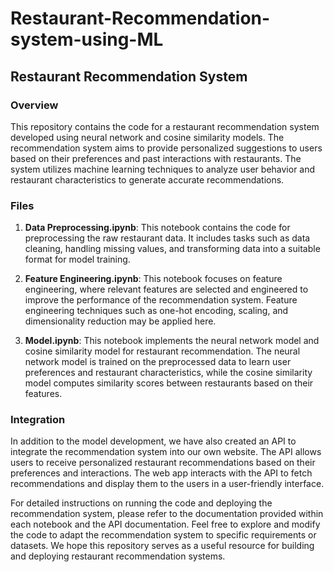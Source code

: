# Restaurant-Recommendation-system-using-ML

## Restaurant Recommendation System

### Overview
This repository contains the code for a restaurant recommendation system developed using neural network and cosine similarity models. The recommendation system aims to provide personalized suggestions to users based on their preferences and past interactions with restaurants. The system utilizes machine learning techniques to analyze user behavior and restaurant characteristics to generate accurate recommendations.

### Files
1. **Data Preprocessing.ipynb**: This notebook contains the code for preprocessing the raw restaurant data. It includes tasks such as data cleaning, handling missing values, and transforming data into a suitable format for model training.
   
2. **Feature Engineering.ipynb**: This notebook focuses on feature engineering, where relevant features are selected and engineered to improve the performance of the recommendation system. Feature engineering techniques such as one-hot encoding, scaling, and dimensionality reduction may be applied here.

3. **Model.ipynb**: This notebook implements the neural network model and cosine similarity model for restaurant recommendation. The neural network model is trained on the preprocessed data to learn user preferences and restaurant characteristics, while the cosine similarity model computes similarity scores between restaurants based on their features.

### Integration
In addition to the model development, we have also created an API to integrate the recommendation system into our own website. The API allows users to receive personalized restaurant recommendations based on their preferences and interactions. The web app interacts with the API to fetch recommendations and display them to the users in a user-friendly interface.

For detailed instructions on running the code and deploying the recommendation system, please refer to the documentation provided within each notebook and the API documentation. Feel free to explore and modify the code to adapt the recommendation system to specific requirements or datasets. We hope this repository serves as a useful resource for building and deploying restaurant recommendation systems.
